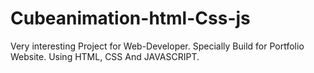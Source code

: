# Cubeanimation-html-Css-js
Very interesting Project for Web-Developer. Specially Build for Portfolio Website. Using HTML, CSS And JAVASCRIPT.    
